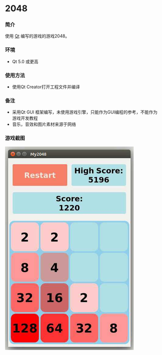# 2048

### 简介

使用 [Qt](https://www.qt.io/) 编写的游戏的游戏2048。

### 环境

* Qt 5.0 或更高

### 使用方法

* 使用Qt Creator打开工程文件并编译

### 备注

* 采用Qt GUI 框架编写，未使用游戏引擎，只能作为GUI编程的参考，不能作为游戏开发教程
* 音乐，音效和图片素材来源于网络 

### 游戏截图

![游戏](ScreenShot/2048.JPG)

